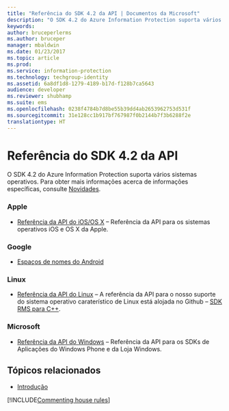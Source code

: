 ```yaml
---
title: "Referência do SDK 4.2 da API | Documentos da Microsoft"
description: "O SDK 4.2 do Azure Information Protection suporta vários sistemas operativos, tais como Android, iOS, OS X, Linux, Windows Phone e Windows Store."
keywords: 
author: bruceperlerms
ms.author: bruceper
manager: mbaldwin
ms.date: 01/23/2017
ms.topic: article
ms.prod: 
ms.service: information-protection
ms.technology: techgroup-identity
ms.assetid: 6a8df1d8-1279-4189-b17d-f128b7ca5643
audience: developer
ms.reviewer: shubhamp
ms.suite: ems
ms.openlocfilehash: 0238f4784b7d8be55b39dd4ab2653962753d531f
ms.sourcegitcommit: 31e128cc1b917bf767987f0b2144b7f3b6288f2e
translationtype: HT
---
```

# <a name="api-sdk-42-reference"></a>Referência do SDK 4.2 da API

O SDK 4.2 do Azure Information Protection suporta vários sistemas operativos. Para obter mais informações acerca de informações específicas, consulte [Novidades](release-notes.md).

### <a name="apple"></a>Apple
- [Referência da API do iOS/OS X](https://msdn.microsoft.com/library/dn758306.aspx) – Referência da API para os sistemas operativos iOS e OS X da Apple.

### <a name="google"></a>Google
- [Espaços de nomes do Android](https://msdn.microsoft.com/library/dn758245.aspx)

### <a name="linux"></a>Linux
- [Referência da API do Linux](linux-c-api-reference.md) – A referência da API para o nosso suporte do sistema operativo caraterístico de Linux está alojada no Github – [SDK RMS para C++](http://azuread.github.io/rms-sdk-for-cpp/annotated.html).

### <a name="microsoft"></a>Microsoft
- [Referência da API do Windows](https://msdn.microsoft.com/library/dn891914.aspx) – Referência da API para os SDKs de Aplicações do Windows Phone e da Loja Windows.

## <a name="related-topics"></a>Tópicos relacionados

* [Introdução](get-started.md)

[!INCLUDE[Commenting house rules](../includes/houserules.md)]